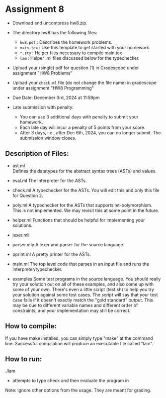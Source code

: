 # Assignment 8

* Download and uncompress hw8.zip.
* The directory hw8 has  the following files:
   * ``hw8.pdf`` : Describes the homework problems.
   * ``main.tex`` : Use this template to get started with your homework.
   * ``*.sty`` : Helper files necessary to compile main.tex
   * ``lam`` : Helper .ml files discussed below for the typechecker.
* Upload your (single) pdf for question (1) in Gradescope under assignment "HW8 Problems"
* Upload your ``check.ml`` file (do not change the file name) in gradescope under assignment "HW8 Programming"
* Due Date: December 3rd, 2024 at 11:59pm
* Late submission with penalty:

    * You can use 3 additional days with penalty to submit your homework.
    * Each late day will incur a penalty of 5 points from your score.
    * After 3 days, i.e., after Dec 6th, 2024, you can no longer submit. The submission window closes.


Description of Files:
---------------------
  - ast.ml    
      Defines the datatypes for the abstract syntax trees (ASTs) and values.

  - eval.ml
      The interpreter for the ASTs. 

  - check.ml
      A typechecker for the ASTs. You will edit this and only this
      file for Question 2.

  - poly.ml
      A typechecker for the ASTs that supports let-polymorphism. This is
      not implemented. We may revisit this at some point in the future.

  - helper.ml
      Functions that should be helpful for implementing your solutions.

  - lexer.mll
  - parser.mly
      A lexer and parser for the source language.

  - pprint.ml
      A pretty printer for the ASTs.

  - main.ml
      The top level code that parses in an input file and runs the
      interpreter/typechecker.

  - examples
      Some test programs in the source language. You should really try
      your solution out on all of these examples, and also come up
      with some of your own. There's even a little script (test.sh) to 
      help you try your solution against some test cases. The script will
      say that your test case fails if it doesn't exactly match the
      "gold standard" output. This may be due to different variable
      names and different order of constraints, and your implementation
      may still be correct.

How to compile:
---------------

  If you have make installed, you can simply type "make" at the
  command line. Successful compilation will produce an executable file called "lam".

How to run:
-----------

./lam <filename>
  - attempts to type check and then evaluate the program in <file>

Note: Ignore other options from the usage. They are meant for grading.   
